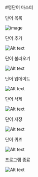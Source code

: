 #영단어 마스터

단어 목록

![image](/ScreenShots/wordList.png?raw=true "단어 목록")

단어 추가

![Alt text](/ScreenShots/wordAdd.png?raw=true "단어 추가")

단어 불러오기

![Alt text](/ScreenShots/wordLoad.png?raw=true "단어 불러오기")

단어 업데이트

![Alt text](/ScreenShots/wordUpdate.png?raw=true "단어 업데이트")

단어 삭제

![Alt text](/ScreenShots/wordDelete.png?raw=true "단어 삭제")

단어 저장

![Alt text](/ScreenShots/wordSave.png?raw=true "단어 저장")

단어 퀴즈

![Alt text](/ScreenShots/wordQuiz.png?raw=true "단어 퀴즈")

프로그램 종료

![Alt text](/ScreenShots/wordEnd.png?raw=true "프로그램 종료")
